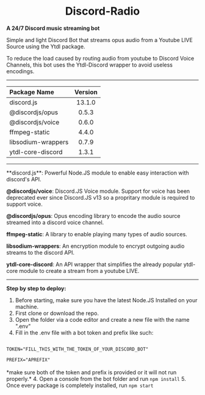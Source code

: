 <h1 align="center"> Discord-Radio </h1>

**A 24/7 Discord music streaming bot**

Simple and light Discord Bot that streams opus audio from a Youtube LIVE Source using the Ytdl package. 

To reduce the load caused by routing audio from youtube to Discord Voice Channels, this bot uses the Ytdl-Discord wrapper to avoid useless encodings.

<hr>

| Package Name| Version |
| :----------- | :-----------: |
| discord.js | 13.1.0 |
| @discordjs/opus | 0.5.3 |
| @discordjs/voice   | 0.6.0  |
|ffmpeg-static|4.4.0|
|libsodium-wrappers|0.7.9|
|ytdl-core-discord|1.3.1|
<hr>
**discord.js**: Powerful Node.JS module to enable easy interaction with discord's API.

**@discordjs/voice**: Discord.JS Voice module. Support for voice has been deprecated ever since Discord.JS v13 so a propritary module is required to support voice.

**@discordjs/opus**: Opus encoding library to encode the audio source streamed into a discord voice channel.

**ffmpeg-static**: A library to enable playing many types of audio sources. 

**libsodium-wrappers**: An encryption module to encrypt outgoing audio streams to the discord API.

**ytdl-core-discord**: An API wrapper that simplifies the already popular ytdl-core module to create a stream from a youtube LIVE.

<hr>

**Step by step to deploy:** </br>
1. Before starting, make sure you have the latest Node.JS Installed on your machine.
2. First clone or download the repo.
3. Open the folder via a code editor and create a new file with the name ".env"
4. Fill in the .env file with a bot token and prefix like such: <br>
<code>
TOKEN="FILL_THIS_WITH_THE_TOKEN_OF_YOUR_DISCORD_BOT"<br>
PREFIX="APREFIX"
</code>
<br>
*make sure both of the token and prefix is provided or it will not run properly.*
4. Open a console from the bot folder and run <code>npm install</code>
5. Once every package is completely installed, run <code>npm start</code>